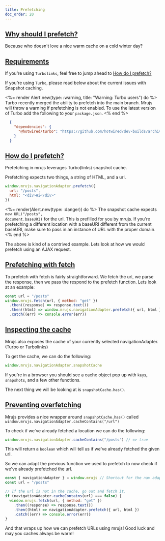 ```yaml
---
title: Prefetching
doc_order: 20
---
```


## [Why should I prefetch?](#why-should-i-prefetch)

Because who doesn't love a nice warm cache on a cold winter day?

## [Requirements](#requirements)

If you're using `Turbolinks`, feel free to jump ahead to
[How do I prefetch?](#how-do-i-prefetch)

If you're using `Turbo`, please read below about the current issues with
Snapshot caching.

<%= render Alert.new(type: :warning, title: "Warning: Turbo users") do %>
  Turbo recently merged the ability to prefetch into the main branch. Mrujs will
  throw a warning if prefetching is not enabled. To use the latest
  version of Turbo add the following to your <code class="highlight">package.json</code>.
<% end %>

```json
  {
    "dependencies": {
      "@hotwired/turbo": "https://github.com/hotwired/dev-builds/archive/@hotwired/turbo/latest.tar.gz"
    }
  }
```


## [How do I prefetch?](#how-do-i-prefetch)

Prefetching in mrujs leverages Turbo(links) snapshot cache.

Prefetching expects two things, a string of HTML, and a url.

```js
window.mrujs.navigationAdapter.prefetch({
  url: "/posts",
  html: "<div>Hi</div>"
})
```

<%= render(Alert.new(type: :danger)) do %>
  The snapshot cache expects <code class="highlight">new URL("/posts", document.baseURI)</code> for
  the url. This is prefilled for you by mrujs. If you're prefetching a
  different location with a baseURI different from the current baseURI, make sure to pass in
  an instance of URL with the proper domain.
<% end %>

The above is kind of a contrived example. Lets look at how we would prefetch
using an AJAX request.

## [Prefetching with fetch](#prefetching-with-fetch)

To prefetch with fetch is fairly straightforward. We fetch the url, we
parse the response, then we pass the respond to the prefetch function.
Lets look at an example:

```js
const url = "/posts"
window.mrujs.fetch(url, { method: "get" })
  .then((response) => response.text())
  .then((html) => window.mrujs.navigationAdapter.prefetch({ url, html })
  .catch((err) => console.error(err))
```

## [Inspecting the cache](#inspecting-the-cache)

Mrujs also exposes the cache of your currently selected
navigationAdapter. (Turbo or Turbolinks)

To get the cache, we can do the following:

```js
window.mrujs.navigationAdapter.snapshotCache
```

If you're in a browser you should see a cache object pop up with `keys`,
`snapshots`, and a few other functions.

The next thing we will be looking at is `snapshotCache.has()`.

## [Preventing overfetching](#preventing-overfetch)

Mrujs provides a nice wrapper around `snapshotCache.has()` called
`window.mrujs.navigationAdapter.cacheContains("/url")`

To check if we've already fetched a location we can do the following:

```js
window.mrujs.navigationAdapter.cacheContains("/posts") // => true
```

This will return a `boolean` which will tell us if we've already fetched
the given url.

So we can adapt the previous function we used to prefetch to now check
if we've already prefetched the url.

```js
const { navigationAdapter } = window.mrujs // Shortcut for the nav adapter.
const url = "/posts"

// If the url is not in the cache, go out and fetch it.
if (navigationAdapter.cacheContains(url) === false) {
  window.mrujs.fetch(url, { method: "get" })
    .then((response) => response.text())
    .then((html) => navigationAdapter.prefetch({ url, html })
    .catch((err) => console.error(err))
}
```

And that wraps up how we can prefetch URLs using mrujs! Good luck and
may you caches always be warm!
